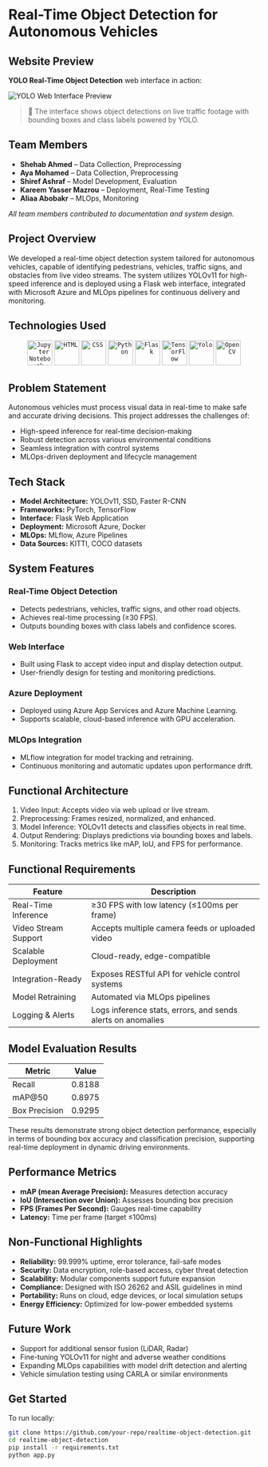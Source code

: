# Real-Time Object Detection for Autonomous Vehicles

## Website Preview

**YOLO Real-Time Object Detection** web interface in action:

![YOLO Web Interface Preview](https://pixeldrain.com/u/J2shDSwu)

> 📸 The interface shows object detections on live traffic footage with bounding boxes and class labels powered by YOLO.


## Team Members
- **Shehab Ahmed** – Data Collection, Preprocessing  
- **Aya Mohamed** – Data Collection, Preprocessing
- **Shiref Ashraf** – Model Development, Evaluation  
- **Kareem Yasser Mazrou** – Deployment, Real-Time Testing  
- **Aliaa Abobakr** – MLOps, Monitoring  
 

_All team members contributed to documentation and system design._

## Project Overview

We developed a real-time object detection system tailored for autonomous vehicles, capable of identifying pedestrians, vehicles, traffic signs, and obstacles from live video streams. The system utilizes YOLOv11 for high-speed inference and is deployed using a Flask web interface, integrated with Microsoft Azure and MLOps pipelines for continuous delivery and monitoring.

## Technologies Used

<div align="center">
	<code><img width="50" src="https://raw.githubusercontent.com/marwin1991/profile-technology-icons/refs/heads/main/icons/jupyter_notebook.png" alt="Jupyter Notebook" title="Jupyter Notebook"/></code>
	<code><img width="50" src="https://raw.githubusercontent.com/marwin1991/profile-technology-icons/refs/heads/main/icons/html.png" alt="HTML" title="HTML"/></code>
	<code><img width="50" src="https://raw.githubusercontent.com/marwin1991/profile-technology-icons/refs/heads/main/icons/css.png" alt="CSS" title="CSS"/></code>
	<code><img width="50" src="https://raw.githubusercontent.com/marwin1991/profile-technology-icons/refs/heads/main/icons/python.png" alt="Python" title="Python"/></code>
	<code><img width="50" src="https://raw.githubusercontent.com/marwin1991/profile-technology-icons/refs/heads/main/icons/flask.png" alt="Flask" title="Flask"/></code>
	<code><img width="50" src="https://raw.githubusercontent.com/marwin1991/profile-technology-icons/refs/heads/main/icons/tensorflow.png" alt="TensorFlow" title="TensorFlow"/></code>
	<code><img width="50" src="https://img.shields.io/badge/YOLOv11-FFCC00?style=for-the-badge&logo=OpenCV&logoColor=black" alt="Yolo" title="Yolo"/></code>
	<code><img width="50" src="https://upload.wikimedia.org/wikipedia/commons/3/32/OpenCV_Logo_with_text_svg_version.svg" alt="OpenCV" title="OpenCV"/></code>
</div>


## Problem Statement

Autonomous vehicles must process visual data in real-time to make safe and accurate driving decisions. This project addresses the challenges of:
- High-speed inference for real-time decision-making  
- Robust detection across various environmental conditions  
- Seamless integration with control systems  
- MLOps-driven deployment and lifecycle management

## Tech Stack

- **Model Architecture:** YOLOv11, SSD, Faster R-CNN  
- **Frameworks:** PyTorch, TensorFlow  
- **Interface:** Flask Web Application  
- **Deployment:** Microsoft Azure, Docker  
- **MLOps:** MLflow, Azure Pipelines  
- **Data Sources:** KITTI, COCO datasets  

## System Features

### Real-Time Object Detection
- Detects pedestrians, vehicles, traffic signs, and other road objects.
- Achieves real-time processing (≥30 FPS).
- Outputs bounding boxes with class labels and confidence scores.

### Web Interface
- Built using Flask to accept video input and display detection output.
- User-friendly design for testing and monitoring predictions.

### Azure Deployment
- Deployed using Azure App Services and Azure Machine Learning.
- Supports scalable, cloud-based inference with GPU acceleration.

### MLOps Integration
- MLflow integration for model tracking and retraining.
- Continuous monitoring and automatic updates upon performance drift.

## Functional Architecture

1. Video Input: Accepts video via web upload or live stream.
2. Preprocessing: Frames resized, normalized, and enhanced.
3. Model Inference: YOLOv11 detects and classifies objects in real time.
4. Output Rendering: Displays predictions via bounding boxes and labels.
5. Monitoring: Tracks metrics like mAP, IoU, and FPS for performance.

## Functional Requirements

| Feature                          | Description |
|----------------------------------|-------------|
| Real-Time Inference              | ≥30 FPS with low latency (≤100ms per frame) |
| Video Stream Support             | Accepts multiple camera feeds or uploaded video |
| Scalable Deployment              | Cloud-ready, edge-compatible |
| Integration-Ready                | Exposes RESTful API for vehicle control systems |
| Model Retraining                 | Automated via MLOps pipelines |
| Logging & Alerts                 | Logs inference stats, errors, and sends alerts on anomalies |

## Model Evaluation Results

| Metric         | Value   |
|----------------|---------|
| Recall         | 0.8188  |
| mAP@50         | 0.8975  |
| Box Precision  | 0.9295  |

These results demonstrate strong object detection performance, especially in terms of bounding box accuracy and classification precision, supporting real-time deployment in dynamic driving environments.

## Performance Metrics

- **mAP (mean Average Precision):** Measures detection accuracy  
- **IoU (Intersection over Union):** Assesses bounding box precision  
- **FPS (Frames Per Second):** Gauges real-time capability  
- **Latency:** Time per frame (target ≤100ms)  

## Non-Functional Highlights

- **Reliability:** 99.999% uptime, error tolerance, fail-safe modes  
- **Security:** Data encryption, role-based access, cyber threat detection  
- **Scalability:** Modular components support future expansion  
- **Compliance:** Designed with ISO 26262 and ASIL guidelines in mind  
- **Portability:** Runs on cloud, edge devices, or local simulation setups  
- **Energy Efficiency:** Optimized for low-power embedded systems  

## Future Work

- Support for additional sensor fusion (LiDAR, Radar)
- Fine-tuning YOLOv11 for night and adverse weather conditions
- Expanding MLOps capabilities with model drift detection and alerting
- Vehicle simulation testing using CARLA or similar environments

## Get Started

To run locally:
```bash
git clone https://github.com/your-repo/realtime-object-detection.git
cd realtime-object-detection
pip install -r requirements.txt
python app.py

